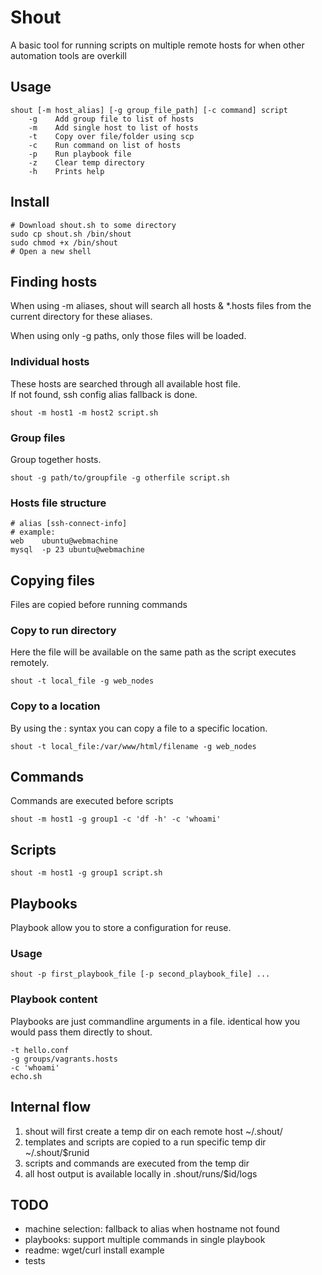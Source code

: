 # Shout
A basic tool for running scripts on multiple remote hosts for when other automation tools are overkill

## Usage
```
shout [-m host_alias] [-g group_file_path] [-c command] script
	-g    Add group file to list of hosts
	-m    Add single host to list of hosts
	-t    Copy over file/folder using scp
	-c    Run command on list of hosts
	-p    Run playbook file
	-z    Clear temp directory
	-h    Prints help
```

## Install
```
# Download shout.sh to some directory
sudo cp shout.sh /bin/shout
sudo chmod +x /bin/shout
# Open a new shell
```

## Finding hosts
When using -m aliases, shout will search all hosts & *.hosts files from the current directory for these aliases.  

When using only -g paths, only those files will be loaded.

### Individual hosts
These hosts are searched through all available host file.  
If not found, ssh config alias fallback is done.
```
shout -m host1 -m host2 script.sh
```

### Group files
Group together hosts.  
```
shout -g path/to/groupfile -g otherfile script.sh
```

### Hosts file structure
```
# alias [ssh-connect-info]
# example:
web    ubuntu@webmachine
mysql  -p 23 ubuntu@webmachine
```

## Copying files
Files are copied before running commands

### Copy to run directory
Here the file will be available on the same path as the script executes remotely.
```
shout -t local_file -g web_nodes
```

### Copy to a location
By using the : syntax you can copy a file to a specific location.
```
shout -t local_file:/var/www/html/filename -g web_nodes
```

## Commands
Commands are executed before scripts
```
shout -m host1 -g group1 -c 'df -h' -c 'whoami'
```

## Scripts
```
shout -m host1 -g group1 script.sh
```

## Playbooks
Playbook allow you to store a configuration for reuse.

### Usage
```
shout -p first_playbook_file [-p second_playbook_file] ...
```

### Playbook content
Playbooks are just commandline arguments in a file. identical how you would pass them directly to shout.   
```
-t hello.conf
-g groups/vagrants.hosts 
-c 'whoami' 
echo.sh
```

## Internal flow
1.  shout will first create a temp dir on each remote host ~/.shout/
2.  templates and scripts are copied to a run specific temp dir ~/.shout/$runid
3.  scripts and commands are executed from the temp dir
4.  all host output is available locally in .shout/runs/$id/logs

## TODO
- machine selection: fallback to alias when hostname not found
- playbooks: support multiple commands in single playbook
- readme: wget/curl install example
- tests
